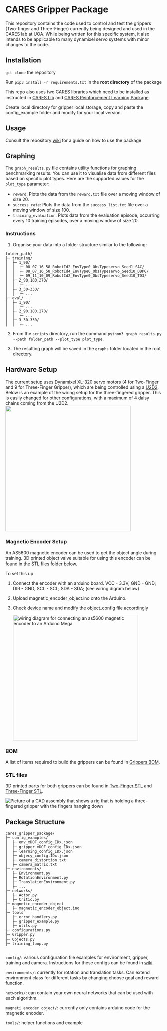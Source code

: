 # CARES Gripper Package

This repository contains the code used to control and test the grippers (Two-finger and Three-Finger) currently being designed and used in the CARES lab at UOA. 
While being written for this specific system, it also intends to be applicable to many dynamixel servo systems with minor changes to the code.   
 
## Installation

`git clone` the repository

Run `pip3 install -r requirements.txt` in the **root directory** of the package

This repo also uses two CARES libraries which need to be installed as instructed in [CARES Lib](https://github.com/UoA-CARES/cares_lib) and [CARES Reinforcement Learning Package](https://github.com/UoA-CARES/cares_reinforcement_learning).

Create local directory for gripper local storage, copy and paste the config_example folder and modify for your local version.

## Usage

Consult the repository [wiki](https://github.com/UoA-CARES/Gripper-Code/wiki) for a guide on how to use the package

## Graphing
The `graph_results.py` file contains utility functions for graphing benchmarking results. You can use it to visualise data from different files based on specific plot types. Here are the supported values for the `plot_type` parameter:

- `reward`: Plots the data from the `reward.txt` file over a moving window of size 20.
- `success_rate`: Plots the data from the `success_list.txt` file over a moving window of size 100.
- `training_evaluation`: Plots data from the evaluation episode, occurring every 10 training episodes, over a moving window of size 20.

### Instructions
1. Organise your data into a folder structure similar to the following:

```
folder_path/
├─ training/
│  ├─ 1_90/
│  │  ├─ 08_07_16_58_RobotId2_EnvType0_ObsTypeservo_Seed1_SAC/
│  │  ├─ 08_07_16_58_RobotId4_EnvType0_ObsTypeservo_Seed10_DDPG/
│  │  ├─ 09_11_10_09_RobotId2_EnvType0_ObsTypeservo_Seed10_TD3/
│  ├─ 2_90,180,270/
│  │  ├─ ...
│  ├─ 3_30-330/
│  │  ├─ ...
├─ eval/
│  ├─ 1_90/
│  │  ├─ ...
│  ├─ 2_90,180,270/
│  │  ├─ ...
│  ├─ 3_30-330/
│  │  ├─ ...
```
2. From the `scripts` directory, run the command `python3 graph_results.py --path folder_path --plot_type plot_type`.

3. The resulting graph will be saved in the `graphs` folder located in the root directory.

## Hardware Setup 
The current setup uses Dynamixel XL-320 servo motors (4 for Two-Finger and 9 for Three-Finger Gripper), which are being controlled using a [U2D2](https://emanual.robotis.com/docs/en/parts/interface/u2d2/). 
Below is an example of the wiring setup for the three-fingered gripper. This is easily changed for other configurations, with a maximum of 4 daisy chains coming from the U2D2. 
<img src="https://github.com/UoA-CARES/Gripper-Code/assets/105029122/994e451f-8459-42e2-9aa7-c27b7d10af29" width="400" />

### Magnetic Encoder Setup
An AS5600 magnetic encoder can be used to get the object angle during training. 3D printed object valve suitable for using this encoder can be found in the STL files folder below. 

To set this up 
1. Connect the encoder with an arduino board. VCC - 3.3V; GND - GND; DIR - GND; SCL - SCL; SDA - SDA; (see wiring digram below)
2. Upload magnetic_encoder_object.ino onto the Arduino.
3. Check device name and modify the object_config file accordingly

   <img src="https://github.com/UoA-CARES/Gripper-Code/assets/105029122/305bc589-e68e-4433-9fbd-919544614493" alt="wiring diagram for connecting an as5600 magnetic encoder to an Arduino Mega" width="400" />
   


### BOM
A list of items required to build the grippers can be found in [Grippers BOM](https://docs.google.com/spreadsheets/d/1GFGDXZwodSCUbbnDEK6e9giJs_8Xy-eVyAdYuDRv4Qk/edit#gid=1627805202).

###  STL files
3D printed parts for both grippers can be found in [Two-Finger STL](https://drive.google.com/drive/folders/1AuBA8254ImEZFrz9au1Tdciz5qx39S2c?usp=share_link) and [Three-Finger STL](https://drive.google.com/drive/folders/1AuBA8254ImEZFrz9au1Tdciz5qx39S2c?usp=share_link).

![Picture of a CAD assembly that shows a rig that is holding a three-fingered gripper with the fingers hanging down](https://user-images.githubusercontent.com/105029122/205157459-ef70f9fb-dcea-464a-af8a-14d66047497a.png)

## Package Structure

```
cares_gripper_package/
├─ config_examples/
│  ├─ env_xDOF_config_IDx.json
│  ├─ gripper_xDOF_config_IDx.json
│  ├─ learning_config_IDx.json
│  ├─ objecy_config.IDx.json
│  ├─ camera_distortion.txt
│  ├─ camera_matrix.txt
├─ environments/
│  ├─ Environment.py
│  ├─ RotationEnvironment.py
│  ├─ TranslationEnvironment.py
│  ├─ ...
├─ networks/
│  ├─ Actor.py
│  ├─ Critic.py
├─ magnetic_encoder_object
│  ├─ magnetic_encoder_object.ino
├─ tools
│  ├─ error_handlers.py
│  ├─ gripper_example.py
│  ├─ utils.py
├─ configurations.py
├─ Gripper.py
├─ Objects.py
├─ training_loop.py


```
`config/`: various configuration file examples for environment, gripper, training and camera. Instructions for these configs can be found in [wiki]().

`environments/`: currently for rotation and translation tasks. Can extend environment class for different tasks by changing choose goal and reward function.

`networks/`: can contain your own neural networks that can be used with each algorithm.

`magneti encoder object/`: currently only contains arduino code for the magnetic encoder.

`tools/`: helper functions and example
